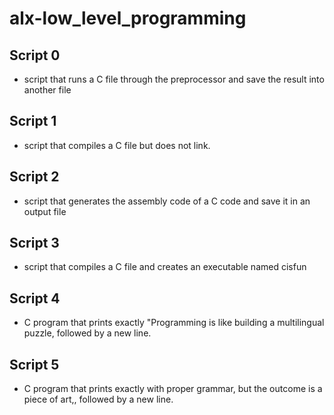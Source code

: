 # alx-low_level_programming

## Script 0
- script that runs a C file through the preprocessor and save the result into another file

## Script 1
-  script that compiles a C file but does not link.

## Script 2
- script that generates the assembly code of a C code and save it in an output file

## Script 3
- script that compiles a C file and creates an executable named cisfun

## Script 4
- C program that prints exactly "Programming is like building a multilingual puzzle, followed by a new line.

## Script 5
- C program that prints exactly with proper grammar, but the outcome is a piece of art,, followed by a new line.
